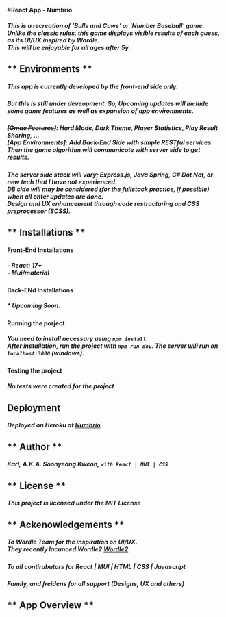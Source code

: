 #**React App  - Numbrio**
##### This is a recreation of 'Bulls and Cows' or 'Number Baseball' game. <br/> Unlike the classic rules, this game displays visible results of each guess, as its UI/UX inspired by Wordle. <br/> This will be enjoyable for all ages after 5y. 

## ** Environments **
##### This app is currently developed by the front-end side only.
##### But this is still under deveopment. So, Upcoming updates will include some game features as well as expansion of app environments.
##### <s>[Gmae Features]</s>: Hard Mode, Dark Theme, Player Statistics, Play Result Sharing, ... <br/>[App Environments]: Add Back-End Side with simple RESTful services. Then the game algorithm will communicate with server side to get results.
##### The server side stack will vary; Express.js, Java Spring, C# Dot Net, or new tech that I have not experienced. <br/> DB side will may be considered (for the fullstack practice, if possible) when all ohter updates are done. <br/> Design and UX enhancement through code restructuring and CSS preprocessor (SCSS).

## ** Installations **
#### Front-End Installations
##### - React: 17+ <br/> - Mui/material

#### Back-ENd Installations
##### * Upcoming Soon. 

#### Running the porject
##### You need to install necessary  using ```npm install```.  <br/> After installation, run the project with ```npm run dev```. The server will run on ```localhost:3000``` (windows).

#### Testing the project
##### No tests were created for the project

## **Deployment**
##### Deployed on Heroku at <a href="https://numbrio.herokuapp.com/">Numbrio</a>

## ** Author **
##### Karl, A.K.A. Soonyeong Kweon, `with React | MUI | CSS`

## ** License **
##### This project is licensed under the MIT License

## ** Ackenowledgements **
##### To Wordle Team for the inspiration on UI/UX. <br/> They recently lacunced Wordle2 <a href="https://www.wordle2.in/">Wordle2</a>
##### To all contirubutors for React | MUI | HTML | CSS | Javascript
##### Family, and freidens for all support (Designs, UX and others)

## ** App Overview **
